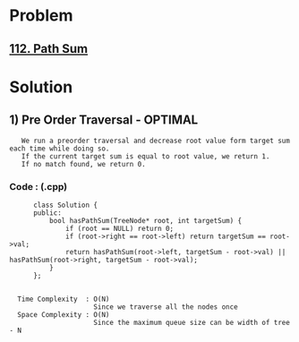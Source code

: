 # Problem

## [112. Path Sum](https://leetcode.com/problems/path-sum/)


# Solution 

## 1) Pre Order Traversal - OPTIMAL

       We run a preorder traversal and decrease root value form target sum each time while doing so.
       If the current target sum is equal to root value, we return 1.
       If no match found, we return 0.
      
      
   ### Code : (.cpp)
    
          class Solution {
          public:
              bool hasPathSum(TreeNode* root, int targetSum) {
                  if (root == NULL) return 0;
                  if (root->right == root->left) return targetSum == root->val;
                  return hasPathSum(root->left, targetSum - root->val) || hasPathSum(root->right, targetSum - root->val);
              }
          };

 
      Time Complexity  : O(N) 
                         Since we traverse all the nodes once
      Space Complexity : O(N)
                         Since the maximum queue size can be width of tree - N 
